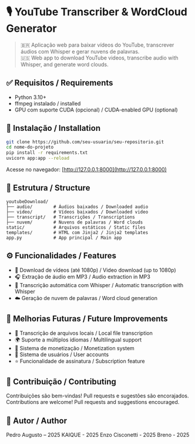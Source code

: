 
# 🎙️ YouTube Transcriber & WordCloud Generator

> 🇧🇷 Aplicação web para baixar vídeos do YouTube, transcrever áudios com Whisper e gerar nuvens de palavras.  
> 🇺🇸 Web app to download YouTube videos, transcribe audio with Whisper, and generate word clouds.

## ✅ Requisitos / Requirements

- Python 3.10+
- ffmpeg instalado / installed
- GPU com suporte CUDA (opcional) / CUDA-enabled GPU (optional)

## 🚀 Instalação / Installation

```bash
git clone https://github.com/seu-usuario/seu-repositorio.git
cd nome-do-projeto
pip install -r requirements.txt
uvicorn app:app --reload
````

Acesse no navegador: [http://127.0.0.1:8000](http://127.0.0.1:8000)

## 📁 Estrutura / Structure

```
youtubeDownload/
├── audio/        # Áudios baixados / Downloaded audio
├── video/        # Vídeos baixados / Downloaded video
├── transcript/   # Transcrições / Transcriptions
├── nuvem/        # Nuvens de palavras / Word clouds
static/           # Arquivos estáticos / Static files
templates/        # HTML com Jinja2 / Jinja2 templates
app.py            # App principal / Main app
```

## ⚙️ Funcionalidades / Features

* 🎥 Download de vídeos (até 1080p) / Video download (up to 1080p)
* 🎧 Extração de áudio em MP3 / Audio extraction in MP3
* 🧠 Transcrição automática com Whisper / Automatic transcription with Whisper
* ☁️ Geração de nuvem de palavras / Word cloud generation

## 📌 Melhorias Futuras / Future Improvements

* 📁 Transcrição de arquivos locais / Local file transcription
* 🌍 Suporte a múltiplos idiomas / Multilingual support
* 💸 Sistema de monetização / Monetization system
* 👤 Sistema de usuários / User accounts
* ⭐ Funcionalidade de assinatura / Subscription feature

## 🤝 Contribuição / Contributing

Contribuições são bem-vindas!
Pull requests e sugestões são encorajados.
Contributions are welcome!
Pull requests and suggestions encouraged.

## 🧡 Autor / Author

Pedro Augusto – 2025
KAIQUE - 2025
Enzo Cisconetti - 2025
Breno - 2025


